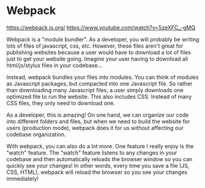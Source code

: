 # Webpack
https://webpack.js.org/
https://www.youtube.com/watch?v=5zeXFC_-gMQ

Webpack is a "module bundler". As a developer, you will probably be writing lots of files of javascript, css, etc. However, these files aren't great for publishing websites because a user would have to download a lot of files just to get your website going. Imagine your user having to download all html/js/stylus files in your codebase...

Instead, webpack bundles your files into modules. You can think of modules as Javascript packages, but compacted into one Javascript file. So rather than downloading many Javascript files, a user simply downloads one optimized file to run the website. This also includes CSS. Instead of many CSS files, they only need to download one.

As a developer, this is amazing! On one hand, we can organize our code into different folders and files, but when we need to build the website for users (production mode), webpack does it for us without affecting our codebase organization.

With webpack, you can also do a lot more. One feature I really enjoy is the "watch" feature. The "watch" feature listens to any changes in your codebase and then automatically reloads the browser window so you can quickly see your changes! In other words, every time you save a file (JS, CSS, HTML), webpack will reload the browser so you see your changes immediately!
